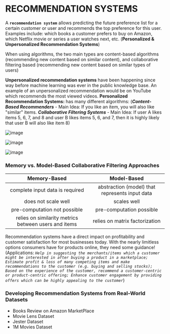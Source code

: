 # RECOMMENDATION SYSTEMS

A **`recommendation system`** allows predicting the future preference list for a certain customer or user and recommends the top preference for this user. Examples include: which books a customer prefers to buy on Amazon, which Netflix movie or series a user watches next, etc. (**Personalized & Unpersonalized Recommendation Systems**)

When using algorithms, the two main types are content-based algorithms (recommending new content based on similar content), and collaborative filtering based (recommending new content based on similar types of users)

**Unpersonalized recommendation systems** have been happening since way before machine learning was ever in the public knowledge base. An example of an unpersonalized recommendation would be on YouTube which recommends the most viewed videos.
**Personalized Recommendation Systems:** has many different algorithms: (***Content-Based Recommenders*** - Main Idea: If you like an item, you will also like "similar" items. ***Collaborative Filtering Systems*** - Main Idea: If user A likes items 5, 6, 7, and 8 and user B likes items 5, 6, and 7, then it is highly likely that user B will also like item 8)

![image](https://github.com/MarvinAgumba/RECOMMENDATION-SYSTEMS-WALKTHROUGH/assets/122484885/7ec2ab65-f562-4c27-9700-3844a45c754c)

![image](https://github.com/MarvinAgumba/RECOMMENDATION-SYSTEMS-WALKTHROUGH/assets/122484885/3b77d2a8-01e1-4a82-8fe1-5bb254c720c6)

![image](https://github.com/MarvinAgumba/RECOMMENDATION-SYSTEMS-WALKTHROUGH/assets/122484885/ef7b4648-b5d8-417c-a7fa-c008af887274)

### Memory vs. Model-Based Collaborative Filtering Approaches
|                     Memory-Based                     |                   Model-Based                  |
|:----------------------------------------------------:|:----------------------------------------------:|
| complete input data is required                      | abstraction (model) that represents input data |
| does not scale well                                  | scales well                                    |
| pre-computation not possible                         | pre-computation possible                       |
| relies on similarity metrics between users and items | relies on matrix factorization                 |

Recommendation systems have a direct impact on profitability and customer satisfaction for most businesses today. With the nearly limitless options consumers have for products online, they need some guidance! (Applications: *`Help in suggesting the merchants/items which a customer might be interested in after buying a product in a marketplace; Estimate profit & loss of many competing items and make recommendations to the customer (e.g. buying and selling stocks); Based on the experience of the customer, recommend a customer-centric or product-centric offering; Enhance customer engagement by providing offers which can be highly appealing to the customer`*)

### Developing Recommendation Systems from Real-World Datasets
 - Books Review on Amazon MarketPlace
 - Movie Lens Dataset
 - Jester Dataset
 - 1M Movies Dataset
